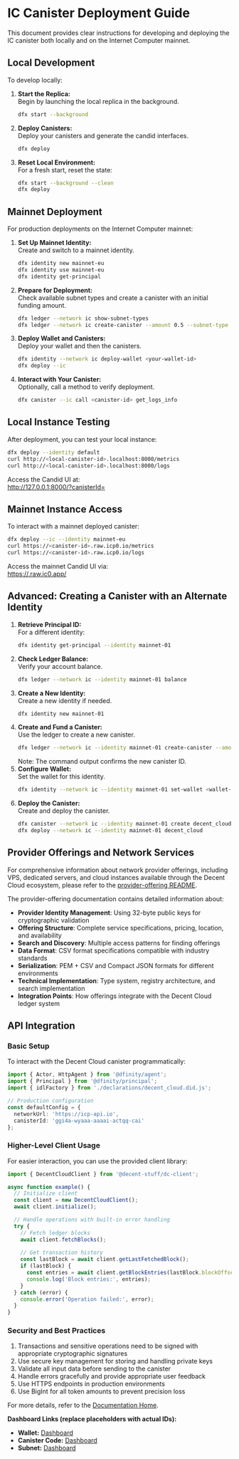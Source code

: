 # IC Canister Deployment Guide

This document provides clear instructions for developing and deploying the IC canister both locally and on the Internet Computer mainnet.

## Local Development

To develop locally:

1. **Start the Replica:**  
   Begin by launching the local replica in the background.
   ```bash
   dfx start --background
   ```
2. **Deploy Canisters:**  
   Deploy your canisters and generate the candid interfaces.
   ```bash
   dfx deploy
   ```
3. **Reset Local Environment:**  
   For a fresh start, reset the state:
   ```bash
   dfx start --background --clean
   dfx deploy
   ```

## Mainnet Deployment

For production deployments on the Internet Computer mainnet:

1. **Set Up Mainnet Identity:**  
   Create and switch to a mainnet identity.
   ```bash
   dfx identity new mainnet-eu
   dfx identity use mainnet-eu
   dfx identity get-principal
   ```
2. **Prepare for Deployment:**  
   Check available subnet types and create a canister with an initial funding amount.
   ```bash
   dfx ledger --network ic show-subnet-types
   dfx ledger --network ic create-canister --amount 0.5 --subnet-type european <your-canister-id>
   ```
3. **Deploy Wallet and Canisters:**  
   Deploy your wallet and then the canisters.
   ```bash
   dfx identity --network ic deploy-wallet <your-wallet-id>
   dfx deploy --ic
   ```
4. **Interact with Your Canister:**  
   Optionally, call a method to verify deployment.
   ```bash
   dfx canister --ic call <canister-id> get_logs_info
   ```

## Local Instance Testing

After deployment, you can test your local instance:
```bash
dfx deploy --identity default
curl http://<local-canister-id>.localhost:8000/metrics
curl http://<local-canister-id>.localhost:8000/logs
```
Access the Candid UI at:  
[http://127.0.0.1:8000/?canisterId=<local-canister-id>](http://127.0.0.1:8000/?canisterId=<local-canister-id>)

## Mainnet Instance Access

To interact with a mainnet deployed canister:
```bash
dfx deploy --ic --identity mainnet-eu
curl https://<canister-id>.raw.icp0.io/metrics
curl https://<canister-id>.raw.icp0.io/logs
```
Access the mainnet Candid UI via:  
[https://<your-canister-id>.raw.ic0.app/](https://<your-canister-id>.raw.ic0.app/)

## Advanced: Creating a Canister with an Alternate Identity

1. **Retrieve Principal ID:**  
   For a different identity:
   ```bash
   dfx identity get-principal --identity mainnet-01
   ```
2. **Check Ledger Balance:**  
   Verify your account balance.
   ```bash
   dfx ledger --network ic --identity mainnet-01 balance
   ```
3. **Create a New Identity:**  
   Create a new identity if needed.
   ```bash
   dfx identity new mainnet-01
   ```
4. **Create and Fund a Canister:**  
   Use the ledger to create a new canister.
   ```bash
   dfx ledger --network ic --identity mainnet-01 create-canister --amount 1 <wallet-address>
   ```
   Note: The command output confirms the new canister ID.
5. **Configure Wallet:**  
   Set the wallet for this identity.
   ```bash
   dfx identity --network ic --identity mainnet-01 set-wallet <wallet-id>
   ```
6. **Deploy the Canister:**  
   Create and deploy the canister.
   ```bash
   dfx canister --network ic --identity mainnet-01 create decent_cloud
   dfx deploy --network ic --identity mainnet-01 decent_cloud
   ```

## Provider Offerings and Network Services

For comprehensive information about network provider offerings, including VPS, dedicated servers, and cloud instances available through the Decent Cloud ecosystem, please refer to the [provider-offering README](../provider-offering/README.md).

The provider-offering documentation contains detailed information about:
- **Provider Identity Management**: Using 32-byte public keys for cryptographic validation
- **Offering Structure**: Complete service specifications, pricing, location, and availability
- **Search and Discovery**: Multiple access patterns for finding offerings
- **Data Format**: CSV format specifications compatible with industry standards
- **Serialization**: PEM + CSV and Compact JSON formats for different environments
- **Technical Implementation**: Type system, registry architecture, and search implementation
- **Integration Points**: How offerings integrate with the Decent Cloud ledger system

## API Integration

### Basic Setup

To interact with the Decent Cloud canister programmatically:

```typescript
import { Actor, HttpAgent } from '@dfinity/agent';
import { Principal } from '@dfinity/principal';
import { idlFactory } from './declarations/decent_cloud.did.js';

// Production configuration
const defaultConfig = {
  networkUrl: 'https://icp-api.io',
  canisterId: 'ggi4a-wyaaa-aaaai-actqq-cai'
};
```

### Higher-Level Client Usage

For easier interaction, you can use the provided client library:

```typescript
import { DecentCloudClient } from '@decent-stuff/dc-client';

async function example() {
  // Initialize client
  const client = new DecentCloudClient();
  await client.initialize();

  // Handle operations with built-in error handling
  try {
    // Fetch ledger blocks
    await client.fetchBlocks();
    
    // Get transaction history
    const lastBlock = await client.getLastFetchedBlock();
    if (lastBlock) {
      const entries = await client.getBlockEntries(lastBlock.blockOffset);
      console.log('Block entries:', entries);
    }
  } catch (error) {
    console.error('Operation failed:', error);
  }
}
```

### Security and Best Practices

1. Transactions and sensitive operations need to be signed with appropriate cryptographic signatures
2. Use secure key management for storing and handling private keys
3. Validate all input data before sending to the canister
4. Handle errors gracefully and provide appropriate user feedback
5. Use HTTPS endpoints in production environments
6. Use BigInt for all token amounts to prevent precision loss

For more details, refer to the [Documentation Home](../docs/README.md).

**Dashboard Links (replace placeholders with actual IDs):**  
- **Wallet:** [Dashboard](https://dashboard.internetcomputer.org/canister/<wallet-id>)  
- **Canister Code:** [Dashboard](https://dashboard.internetcomputer.org/canister/<canister-id>)  
- **Subnet:** [Dashboard](https://dashboard.internetcomputer.org/subnet/<subnet-id>)